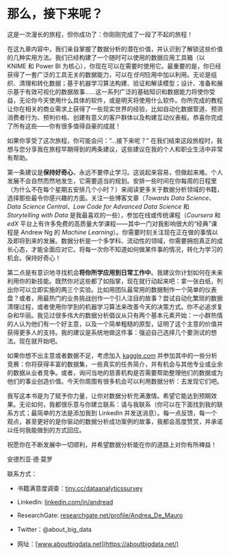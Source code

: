# 那么，接下来呢？

这是一次漫长的旅程，但你成功了：你刚刚完成了一段了不起的旅程！

在这九章内容中，我们亲自掌握了数据分析的潜在价值，并认识到了解锁这些价值的几种实用方法。我们已经构建了一个随时可以使用的数据应用工具箱（以 KNIME 和 Power BI 为核心），你现在可以在需要时使用它。最重要的是，你已经获得了一套广泛的工具无关的数据能力，可以在*任何*应用中加以利用。无论是组织、清理和转化数据；基于机器学习算法构建、验证和解读模型；设计、准备和展示基于有效可视化的数据故事……这一系列广泛的基础知识和数据能力将使你受益，无论你今天使用什么具体的软件，或是明天将使用什么软件。你所完成的教程让你在相关的商业需求上获得了一些现实世界的经验，比如自动化数据管道、预测消费者行为、预判价格、创建有意义的客户群体以及构建互动仪表板。恭喜你完成了所有这些——你有很多值得自豪的成就！

如果你享受了这次旅程，你可能会问：“...接下来呢？” 在我们结束这段旅程时，我想与您分享我在旅程早期得到的两条建议，这些建议在我的个人和职业生活中非常有帮助。

第一条建议是**保持好奇心**，永远不要停止学习。这说起来容易，但做起来难。个人发展不会自然而然地发生，它需要适当的规划。安排一些时间在你每周的日程里（为什么不在每个星期五安排几个小时？）来阅读更多关于数据分析领域的书籍，选择那些最令你感兴趣的方面。关注一些博客文章（*Towards Data Science*、*Data Science Central*、*Low Code for Advanced Data Science* 和 *Storytelling with Data* 是我最喜欢的一些），参加在线或传统课程（*Coursera* 和 *edX* 平台上有许多免费的高质量大学课程——其中一门对我影响很大的“经典”课程是 Andrew Ng 的 *Machine Learning*）。你需要时刻关注现在正在做的事情以及即将到来的发展。数据分析是一个多学科、流动性的领域，你需要拥抱真正的成长心态，才能全面应对它。将每一次你不知道如何做某件事的情况，转化为学习的机会。保持好奇心！

第二点是有意识地寻找机会**将你所学应用到日常工作中**。我建议你计划如何在未来利用你的新技能。既然你对这些都了如指掌，现在就行动起来吧：拿一张白纸，列出你可以立即实施的两三个实验。比如用团队最常用的数据制作一个简单的仪表盘？或者，用最热门的业务挑战创作一个引人注目的故事？尝试自动化繁琐的数据清理过程，或者使用你学到的机器学习算法来改善今天的决策方式。你不必追求复杂和华丽。我见过很多伟大的数据分析倡议从只有两个基本元素开始：一小群热情的人认为他们有一个好主意，以及一个简单粗糙的原型，证明了这个主意的价值并获得更多人的支持。我的建议是系统地做这件事：强迫自己选择几个要测试的想法。现在就开始吧。

如果你想不出主意或者数据不足，考虑加入 [kaggle.com](http://kaggle.com) 并参加其中的一些分析竞赛：你将获得丰富的数据集，一些真实的任务简介，并有机会与其他专业或业余的数据从业者竞争。或者，询问当地的慈善机构是否需要帮助整理他们的数据或为他们的事业创造价值。今天你周围有很多机会可以利用数据分析：去发现它们吧。

我写这本书是为了赋予你力量，让你对数据分析充满激情。希望它能达到预期效果。无论如何，我都很乐意与你建立联系：请与我联系（你可以在下面找到我的联系方式；最简单的方法是添加我到 LinkedIn 并发送消息）。每一点反馈，每一个观点，甚至更好的是你驱动的数据分析成功案例的故事，我都会高度赞赏，并承诺以任何我能做到的方式回应。

祝愿你在不断发展中一切顺利，并希望数据分析能在你的道路上对你有所裨益！

安德烈亚·德·莫罗

联系方式：

+   书籍满意度调查：[tiny.cc/dataanalyticssurvey](http://tiny.cc/dataanalyticssurvey)

+   LinkedIn: [linkedin.com/in/andread](https://www.linkedin.com/authwall?trk=gf&trkInfo=AQHhBy8sqVFWhgAAAXt20r6AcdoaAo-iPEYcLCgznrZKj6NrjCIHpl7BejJmB8kwCgZJd6y11r40-q9l0yb-1A5RNMkP9K7AQk3SqLs0G1UHhoOFz4xGRbXQnY2o-L9xpRKDbTg=&originalReferer=&sessionRedirect=https%3A%2F%2Fwww.linkedin.com%2Fin%2Fandread)

+   ResearchGate: [researchgate.net/profile/Andrea_De_Mauro](http://researchgate.net/profile/Andrea_De_Mauro)

+   Twitter：@about_big_data

+   网址：[www.aboutbigdata.net](https://aboutbigdata.net/)
